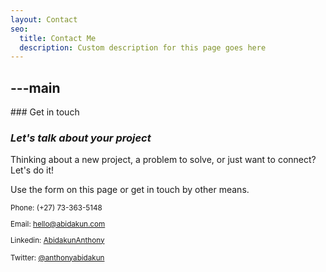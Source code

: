 ```yaml
---
layout: Contact
seo:
  title: Contact Me
  description: Custom description for this page goes here
---
```




---main
---

<PageTitle>
  ### Get in touch

  ### _Let's talk about your project_
</PageTitle>

Thinking about a new project, a problem to solve, or just want to connect? Let's do it!

Use the form on this page or get in touch by other means.

<Sep size="12" />

<small>
  <Icon src="/icons/call.svg" className="inline mr-2 align-middle fill-current text-omega-500" /> Phone: (+27) 73-363-5148

  <Icon src="/icons/mail.svg" className="mr-2 inline align-middle fill-current text-omega-500" /> Email: hello@abidakun.com

  <Icon src="/icons/logo-linkedin.svg" className="mr-2 inline align-middle fill-current text-omega-500" /> Linkedin: [AbidakunAnthony](https://linkedin.com/in/abidakunanthony/)

  <Icon src="/icons/logo-twitter.svg" className="mr-2 inline align-middle fill-current text-omega-500" /> Twitter: [@anthonyabidakun](https://twitter.com/anthonyabidakun)
</small>